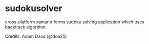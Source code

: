 # sudokusolver
cross-platform xamarin forms sudoku solving application which uses backtrack algorithm. 

Credits:
Adam Daod (@doa25)
